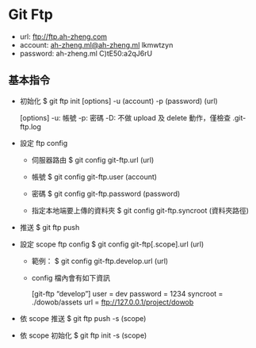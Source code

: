 # Git Ftp

- url: ftp://ftp.ah-zheng.com
- account: ah-zheng.ml@ah-zheng.ml
	lkmwtzyn
- password: ah-zheng.ml
	C)tE50:a2qJ6rU

## 基本指令

- 初始化
	$ git ftp init [options] -u (account) -p (password) (url)

	[options]
		-u: 帳號
		-p: 密碼
		-D: 不做 upload 及 delete 動作，僅檢查 .git-ftp.log

- 設定 ftp config

	+ 伺服器路由
		$ git config git-ftp.url (url)

	+ 帳號
		$ git config git-ftp.user (account)

	+ 密碼
		$ git config git-ftp.password (password)

	+ 指定本地端要上傳的資料夾
		$ git config git-ftp.syncroot (資料夾路徑)

- 推送
	$ git ftp push

- 設定 scope ftp config
	$ git config git-ftp[.scope].url (url)

	+ 範例：
		$ git config git-ftp.develop.url (url)

	+ config 檔內會有如下資訊

		[git-ftp “develop”]
		user = dev
		password = 1234
		syncroot = ./dowob/assets
		url = ftp://127.0.0.1/project/dowob

- 依 scope 推送
	$ git ftp push -s (scope)

- 依 scope 初始化
	$ git ftp init -s (scope)